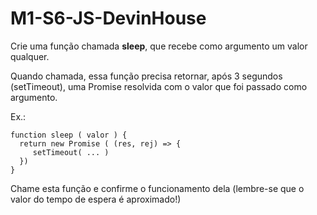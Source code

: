 # M1-S6-JS-DevinHouse

Crie uma função chamada **sleep**, que recebe como argumento um  valor qualquer.

Quando chamada, essa função precisa retornar, após 3 segundos (setTimeout), uma Promise resolvida com o valor que foi passado como argumento.

Ex.:

````
function sleep ( valor ) {
  return new Promise ( (res, rej) => { 
     setTimeout( ... )
  })
}
````

Chame esta função e confirme o funcionamento dela (lembre-se que o valor do tempo de espera é aproximado!)